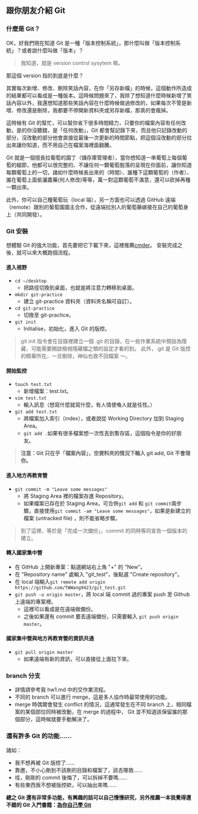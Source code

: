## 跟你朋友介紹 Git

### 什麼是 Git？
OK，好我們現在知道 Git 是一種「版本控制系統」，那什麼叫做「版本控制系統」？或者說什麼叫做「版本」？

> 我知道，就是 version control sysytem 嘛。

那這個 version 指的到底是什麼？

其實每次新增、修改、刪除笑話內容，在你「另存新檔」的時候，這個動作所造成的結果都可以看成是一種版本。這時候問題來了，我除了想知道什麼時候新增了笑話內容以外，我還想知道那些笑話內容在什麼時候做過修改的，如果每次不管是新增、修改還是刪除，我都要不停開新資料夾或另存新檔，那真的會瘋掉。

這時候有 Git 的幫忙，可以幫你省下很多時間精力，只要你的檔案內容有任何改動，是的你沒聽錯，是「任何改動」，Git 都會幫記錄下來，而且他只記錄改動的部分，沒改動的部分他會直接從最後一次更新的時間節點，把這個沒改動的部分拉出來讓你知道，而不用自己在檔案海裡面翻騰。

Git 就是一個擅長拉葡萄的園丁（儲存庫管理者），當你想知道一串葡萄上每個葡萄的細節，他都可以很完整的、不讓任何一顆葡萄脫落的呈現在你面前，讓你知道每顆葡萄上的一切，諸如什麼時候長出來的（時間）、誰種下這顆葡萄的（作者）、誰在葡萄上面偷灑農藥(何人修改)等等，萬一對這顆葡萄不滿意，還可以砍掉再種一顆出來。

此外，你可以自己種葡萄玩（local 端），另一方面也可以透過 GitHub 遠端（remote）跟別的葡萄園園主合作，從遠端拉別人的葡萄藤嫁接在自己的葡萄身上（共同開發）。

### Git 安裝
想體驗 Git 的強大功能，首先要把它下載下來，這裡推薦[cmder](https://cmder.net/)。
安裝完成之後，就可以來大概跑個流程。

#### 進入視野
* `cd ~/desktop`
  * 把路徑切換到桌面，也就是將注意力轉移到桌面。
* `mkdir git-practice`
  * 建立 git-practice 資料夾（資料夾名稱可自訂）。
* `cd git-practice`
  * 切換至 git-practice。
* `git init`
  * Initialise，初始化，進入 Git 的版控。
> git init 指令會在目錄裡建立一個 .git 的目錄，在一些作業系統中預設為隱藏，可能需要開啟檢視隱藏檔之類的設定才看的到。   此外，.git 是 Git 版控的精華所在，一旦刪除，神仙也救不回檔案 ～。

#### 開始監控
* `touch test.txt`
  * 新增檔案：test.txt。
* `vim test.txt`
  * 輸入訊息（想寫什麼就寫什麼，有人情使喚人就是任性。）
* `git add test.txt`
  * 將檔案加入索引（index），或者說從 Working Directory 加到 Staging Area。
  * `git add .`如果有很多檔案想一次性丟到暫存區，這個指令是你的好朋友。
> **注意：Git 只在乎「檔案內容」，空資料夾的情況下輸入 git add, Git 不會理你。**

#### 進入地方再教育營
* `git commit -m "Leave some messages"`
  * 將 Staging Area 裡的檔案存進 Repository。
  * 如果檔案已存在於 Staging Area，可合併`git add` 和 `git commit`兩步驟，直接使用`git commit -am "Leave some messages"`，如果是新建立的檔案 (untracked file) ，則不能省略步驟。
> 到了這裡，等於是「完成一次備份」，commit 的同時等同宣告一個版本的建立。

#### 轉入國家集中營
* 在 GitHub 上開新專案：點選網站右上角 "+" 的 "New"。
* 在 "Repository name" 處輸入 "git_test"，後點選 "Create repository"。
* 在 local 端輸入`git remote add origin https://github.com/TWWang9423/git_test.git`
* `git push -u origin master`，將 local 端 commit 過的專案 push 至 Github 上遠端的專案裡。
  * 這裡可以看成是在遠端做備份。
  * 之後如果還有 commit 要丟遠端備份，只需要輸入 `git push origin master`。

#### 國家集中營與地方再教育營的資訊共通 
* `git pull origin master`
  * 如果遠端有新的資訊，可以直接從上面拉下來。
  
### branch 分支
* 詳情請參考我 hw1.md 中的交作業流程。
* 不同的 branch 可以進行 merge，這是多人協作時最常使用的功能。
* merge 時偶爾會發生 conflict 的情況，這通常發生在不同 branch 上，相同檔案的某個部位同時被改動，在 merge 的過程中， Git 並不知道該保留誰的那個部分，這時候就要手動解決了。

### 還有許多 Git 的功能......
諸如：
* 我不想再被 Git 版控了......
* 靠邀，不小心刪到不該刪的目錄和檔案了，該去哪救......
* 哇，剛剛的 commit 後悔了，可以拆掉不要嗎......
* 有些東西我不想被版控欸，可以抽出來嗎......

**總之 Git 還有非常多功能，有興趣的話可以自己慢慢研究，另外推薦一本我覺得還不錯的 Git 入門書籍：[為你自己學 Git](https://gitbook.tw/)**
